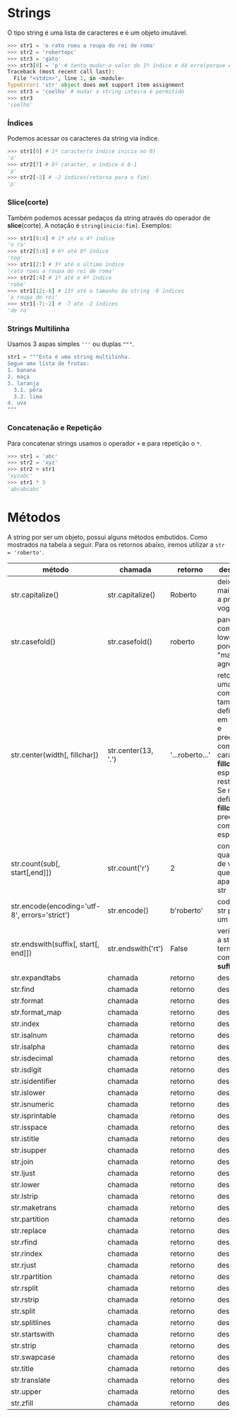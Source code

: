 # Strings

O tipo string é uma lista de caracteres e é um objeto imutável.

```python
>>> str1 = 'o rato roeu a roupa do rei de roma'
>>> str2 = 'robertopc'
>>> str3 = 'gato'
>>> str3[0] = 'p' # tento mudar o valor do 1º índice e dá erro(porque é imutável)
Traceback (most recent call last):
  File "<stdin>", line 1, in <module>
TypeError: 'str' object does not support item assignment
>>> str3 = 'coelho' # mudar a string inteira é permitido
>>> str3
'coelho'
```

### Índices
Podemos acessar os caracteres da string via índice.

```python
>>> str1[0] # 1º caracter(o índice inicia no 0)
'o'
>>> str2[7] # 8º caracter, o índice é 8-1
'p'
>>> str2[-2] # -2 índices(retorna para o fim)
'p'
```

### Slice(corte)
Também podemos acessar pedaços da string através do operador de **slice**(corte). A notação é ```string[inicio:fim]```. Exemplos:

```python
>>> str1[0:4] # 1ª até o 4º índice
'o ra'
>>> str2[5:8] # 6º até 8º índice
'top'
>>> str1[2:] # 3º até o último índice
'rato roeu a roupa do rei de roma'
>>> str2[:4] # 1º até o 4º índice
'robe'
>>> str1[12:-8] # 13º até o tamanho da string -8 índices
'a roupa do rei'
>>> str1[-7:-2] # -7 até -2 índices
'de ro'
```

### Strings Multilinha
Usamos 3 aspas simples ```'''``` ou duplas ```"""```.

```python
str1 = """Esta é uma string multilinha.
Segue uma lista de frutas:
1. banana
2. maça
3. laranja
  3.1. pêra
  3.2. lima
4. uva
"""
```
### Concatenação e Repetição
Para concatenar strings usamos o operador ```+``` e para repetição o ```*```.

```python
>>> str1 = 'abc'
>>> str2 = 'xyz'
>>> str2 + str1
'xyzabc'
>>> str1 * 3
'abcabcabc'
```

Métodos
===

A string por ser um objeto, possui alguns métodos embutidos. Como mostrados na tabela a seguir. Para os retornos abaixo, iremos utilizar a ```str = 'roberto'```.

método | chamada | retorno | descrição |
--- | --- | --- | ---
str.capitalize()   | str.capitalize() | Roberto | deixa maiúscula a primeira vogal      |
str.casefold() | str.casefold() | roberto | parecida com a lower() porém é "mais agressiva"      |
str.center(width[, fillchar]) | str.center(13, '.') | '...roberto...' | retorna uma string com o tamanho definido em **width** e preenche com o caracter **fillchar** os espaços restantes. Se não for definido o **fillchar**, preenche com espaços.
str.count(sub[, start[,end]]) | str.count('r') | 2 | conta a quantidade de vezes que **sub** aparece na str
str.encode(encoding='utf-8', errors='strict') | str.encode() | b'roberto' | codifica a str para um charset
str.endswith(suffix[, start[, end]]) | str.endswith('rt') | False | verifica se a str termina com o **suffix**
str.expandtabs | chamada | retorno | desc
str.find | chamada | retorno | desc
str.format | chamada | retorno | desc
str.format_map | chamada | retorno | desc
str.index | chamada | retorno | desc
str.isalnum | chamada | retorno | desc
str.isalpha | chamada | retorno | desc
str.isdecimal | chamada | retorno | desc
str.isdigit | chamada | retorno | desc
str.isidentifier | chamada | retorno | desc
str.islower | chamada | retorno | desc
str.isnumeric | chamada | retorno | desc
str.isprintable | chamada | retorno | desc
str.isspace | chamada | retorno | desc
str.istitle | chamada | retorno | desc
str.isupper | chamada | retorno | desc
str.join | chamada | retorno | desc
str.ljust | chamada | retorno | desc
str.lower | chamada | retorno | desc
str.lstrip | chamada | retorno | desc
str.maketrans | chamada | retorno | desc
str.partition | chamada | retorno | desc
str.replace | chamada | retorno | desc
str.rfind | chamada | retorno | desc
str.rindex | chamada | retorno | desc
str.rjust | chamada | retorno | desc
str.rpartition | chamada | retorno | desc
str.rsplit | chamada | retorno | desc
str.rstrip | chamada | retorno | desc
str.split | chamada | retorno | desc
str.splitlines | chamada | retorno | desc
str.startswith | chamada | retorno | desc
str.strip | chamada | retorno | desc
str.swapcase | chamada | retorno | desc
str.title | chamada | retorno | desc
str.translate | chamada | retorno | desc
str.upper | chamada | retorno | desc
str.zfill | chamada | retorno | desc